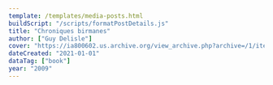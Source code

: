```yaml
---
template: /templates/media-posts.html
buildScript: "/scripts/formatPostDetails.js"
title: "Chroniques birmanes"
author: ["Guy Delisle"]
cover: "https://ia800602.us.archive.org/view_archive.php?archive=/1/items/olcovers666/olcovers666-L.zip&file=6666112-L.jpg"
dateCreated: "2021-01-01"
dataTag: ["book"]
year: "2009"
---
```

